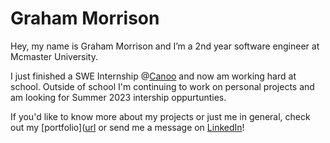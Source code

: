 # Graham Morrison
Hey, my name is Graham Morrison and I’m a 2nd year software engineer at Mcmaster University.

I just finished a SWE Internship @[Canoo]([url](https://www.canoo.com/)) and now am working hard at school. Outside of school I'm continuing to work on personal projects and am looking for Summer 2023 intership oppurtunties.

If you'd like to know more about my projects or just me in general, check out my [portfolio]([url](grahammorrison.ca) or send me a message on [LinkedIn]([url](https://www.linkedin.com/in/morrison-e-graham/))!


